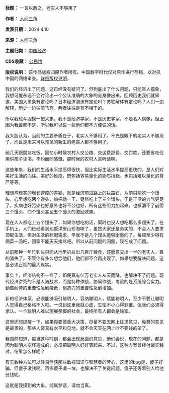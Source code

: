 

**标题：** 一言以蔽之，老实人不够用了  

**作者：** [人间三角](https://chinadigitaltimes.net/space/西坡原创)  

**发表日期：** 2024.4.10  

**来源：** [人间三角](https://web.archive.org/web/https://mp.weixin.qq.com/s/glkzSB994O6jAro-bRQz7A)  

**主题归类：** [中国经济](https://chinadigitaltimes.net/space/中国经济)  

**CDS收藏：** [公民馆](https://chinadigitaltimes.net/space/%E5%85%AC%E6%B0%91%E9%A6%86)  

**版权说明：** 该作品版权归原作者所有。中国数字时代仅对原作进行存档，以对抗中国的网络审查。[详细版权说明](https://chinadigitaltimes.net/chinese/copyright)。


我们的经济出了问题，这已经没有疑问了。但到底出了什么问题，只能盲人摸象，我想可能永远不会讨论出一个公认准确的大象的全身像出来。回顾历史我们就知道，美国大萧条有定论吗？日本经济泡沫有定论吗？苏联解体有定论吗？人们一边解释，历史一边往前飞奔，两者往往是互不相干的。


所以我也斗胆摸一把大象。我不是经济学家，不是历史学家，不是名人偶像，但正因为我谁都不是，所以我可以说一些他们都不方便说的话。


我大胆认为，当前的主要矛盾在于，老实人不够用了。不光是眼下的老实人不够用了，而且是未来可以预见的新生的老实人都不够用了。


前几天跟朋友吃饭，回忆小时候农村人交公粮、交这费那费、交罚款，还要省吃俭用供孩子读书。不约而同感慨，那时候的农村人真听话啊。


这些年来，我们的生活水平提高得很快，但比实际生活水平提高更快的，是人们对美好生活的向往。美好的维度，既包括容易量化的物质指标，也包括难以量化的尊严等等。


理想与现实的增长速度的差额，就是经济前进路上的拦路石。从前只能吃一个馒头，心里想吃两个馒头，加把劲一干，竟然吃上了三个馒头，于是干活的力气更足了。疾病也好污染也好意外也好不公也好，所有这些阻力加起来，也抵消不了前面三个馒头、四个馒头甚至五个馒头的激励效果。


现在人人都吃上五个馒头了，如果你想吃的话，同时也没人想吃那么多馒头了。在手机上，人们已经看到别墅洋房山珍海味了，虽然大家还是务实的，不会人人要求顶配生活，但对生活的标配需求，早就不是几个馒头能够衡量的了。每顿至少得有俩菜一汤吧，回家不能天天挨骂吧。所以从前问题的问题，现在成了问题。


从前那种一年忙到头只能从地里扒拉出几百斤粮食，还愿意交出一半的老实人，真的消失了。不管你有多么想念他们，他们都不会再出现了。如果想要解决问题，这是必须正视的最大现实。


事实上，经济结构不一样了，即便真有亿万老实人从天而降，也解决不了问题。现代经济讲究的不是人海战术，而是特种作战、协同作战，考验的是系统综合实力。勤苦耐劳的重要性急剧降低，创造力的重要性急剧增加。


新的经济体系，必须能够吸引聪明人，容纳聪明人，赋能聪明人，至少不要让聪明人觉得自己格格不入吧。一说到这里我就心虚，生怕不小心得罪谁。但我们必须得承认，一个聪明人难以施展拳脚的社会，最终所有人都会是输家。


这里还想提醒一下，如果你要做重大决策，尽量不要去网上征求意见，免费的意见是最贵的，那些人要真有水平和见地，就不会天天在网上吵不要钱的架了。


我自然知道，每当这种时刻，都会出现反面的意见，他们会说，现在的问题，都是因为聪明人变坏造成的，必须把聪明人好好管起来。不过，这种方案曾经付诸实践过，结果怎么样呢？


有无数种方法可以轻易俘获那些敌视知识与智慧者的芳心，这里的bug是，傻子好骗，但傻子没钱啊。再多傻子凑一块，也解决不了关键问题。傻子还等着别人给他分钱呢。


这就是我摸到的大象。纯属梦话，请勿当真。

